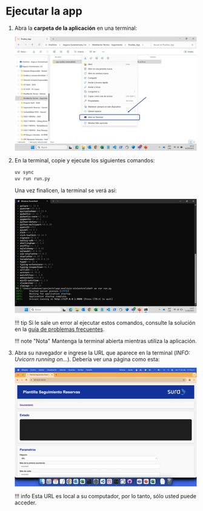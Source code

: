 # Ejecutar la app

1. Abra la **carpeta de la aplicación** en una terminal:

    ![Abrir terminal en app](../assets/abrir_terminal_app.png)

2. En la terminal, copie y ejecute los siguientes comandos:

    ```sh
    uv sync
    uv run run.py
    ```

    Una vez finalicen, la terminal se verá así:

    ![Terminal](../assets/terminal_run.png)

    !!! tip
        Si le sale un error al ejecutar estos comandos, consulte la solución en la [guía de problemas frecuentes](../faq.md).

    !!! note "Nota"
        Mantenga la terminal abierta mientras utiliza la aplicación.

3. Abra su navegador e ingrese la URL que aparece en la terminal (_INFO: Uvicorn running on..._). Debería ver una página como esta:

    ![Interfaz web](../assets/frontend/interfaz.png)

    !!! info
        Esta URL es local a su computador, por lo tanto, sólo usted puede acceder.
